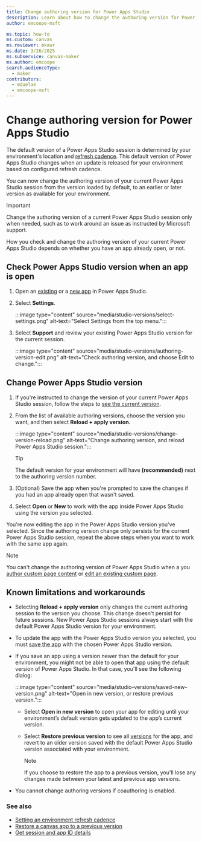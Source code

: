 ```yaml
---
title: Change authoring version for Power Apps Studio
description: Learn about how to change the authoring version for Power Apps Studio.
author: emcoope-msft

ms.topic: how-to
ms.custom: canvas
ms.reviewer: mkaur
ms.date: 3/26/2025
ms.subservice: canvas-maker
ms.author: emcoope
search.audienceType: 
  - maker
contributors:
  - mduelae
  - emcoope-msft
---
```


# Change authoring version for Power Apps Studio

The default version of a Power Apps Studio session is determined by your environment's location and [refresh cadence](/power-platform/admin/create-environment#setting-an-environment-refresh-cadence). This default version of Power Apps Studio changes when an update is released for your environment based on configured refresh cadence.

You can now change the authoring version of your current Power Apps Studio session from the version loaded by default, to an earlier or later version as available for your environment.

> [!IMPORTANT]
> Change the authoring version of a current Power Apps Studio session only when needed, such as to work around an issue as instructed by Microsoft support.

How you check and change the authoring version of your current Power Apps Studio depends on whether you have an app already open, or not.

## Check Power Apps Studio version when an app is open

1. Open an [existing](edit-app.md) or a [new app](data-platform-create-app.md) in Power Apps Studio.

1. Select **Settings**.

    :::image type="content" source="media/studio-versions/select-settings.png" alt-text="Select Settings from the top menu.":::

1. Select **Support** and review your existing Power Apps Studio version for the current session.

    :::image type="content" source="media/studio-versions/authoring-version-edit.png" alt-text="Check authoring version, and choose Edit to change.":::

## Change Power Apps Studio version

1. If you're instructed to change the version of your current Power Apps Studio session, follow the steps to [see the current version](#check-power-apps-studio-version-when-an-app-is-open).

1. From the list of available authoring versions, choose the version you want, and then select **Reload + apply version**.

    :::image type="content" source="media/studio-versions/change-version-reload.png" alt-text="Change authoring version, and reload Power Apps Studio session.":::

    > [!TIP]
    > The default version for your environment will have **(recommended)** next to the authoring version number.

1. (Optional) Save the app when you're prompted to save the changes if you had an app already open that wasn't saved.

1. Select **Open** or **New** to work with the app inside Power Apps Studio using the version you selected.

You're now editing the app in the Power Apps Studio version you've selected. Since the authoring version change only persists for the current Power Apps Studio session, repeat the above steps when you want to work with the same app again.

> [!NOTE]
>  You can't change the authoring version of Power Apps Studio when a you [author custom page content](../model-driven-apps/add-page-to-model-app.md#author-custom-page-content) or [edit an existing custom page](../model-driven-apps/add-page-to-model-app.md#edit-an-existing-custom-page).

## Known limitations and workarounds

- Selecting **Reload + apply version** only changes the current authoring session to the version you choose. This change doesn't persist for future sessions. New Power Apps Studio sessions always start with the default Power Apps Studio version for your environment.
- To update the app with the Power Apps Studio version you selected, you must [save the app](save-publish-app.md) with the chosen Power Apps Studio version.
- If you save an app using a version newer than the default for your environment, you might not be able to open that app using the default version of Power Apps Studio. In that case, you'll see the following dialog:

    :::image type="content" source="media/studio-versions/saved-new-version.png" alt-text="Open in new version, or restore previous version.":::

    - Select **Open in new version** to open your app for editing until your environment’s default version gets updated to the app’s current version.

    - Select **Restore previous version** to see all [versions](restore-an-app.md) for the app, and revert to an older version saved with the default Power Apps Studio version associated with your environment.

        > [!NOTE]
        > If you choose to restore the app to a previous version, you'll lose any changes made between your latest and previous app versions.

- You cannot change authoring versions if coauthoring is enabled.

### See also

- [Setting an environment refresh cadence](/power-platform/admin/create-environment#setting-an-environment-refresh-cadence)
- [Restore a canvas app to a previous version](restore-an-app.md)
- [Get session and app ID details](get-sessionid.md)
